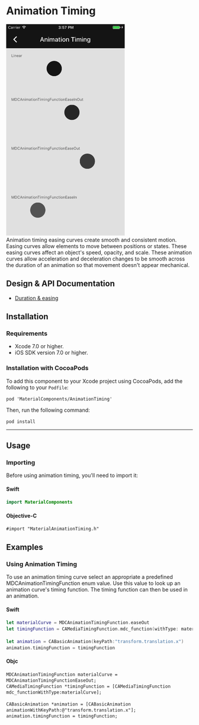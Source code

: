 <!--docs:
title: "Animation Timing"
layout: detail
section: components
excerpt: "Material Design animation timing curves."
iconId: animation
path: /catalog/animation-timing/
-->

# Animation Timing

<div class="article__asset article__asset--screenshot">
  <img src="docs/assets/animation_timing.png" alt="Activity Indicator" width="320">
</div>
Animation timing easing curves create smooth and consistent motion. Easing curves allow elements to
move between positions or states. These easing curves affect an object's speed, opacity, and scale.
These animation curves allow acceleration and deceleration changes to be smooth across the duration
of an animation so that movement doesn't appear mechanical.

## Design & API Documentation

<ul class="icon-list">
  <li class="icon-list-item icon-list-item--spec"><a href="https://material.io/guidelines/motion/duration-easing.html">Duration & easing</a></li>
</ul>

## Installation

### Requirements

- Xcode 7.0 or higher.
- iOS SDK version 7.0 or higher.

### Installation with CocoaPods

To add this component to your Xcode project using CocoaPods, add the following to your `Podfile`:

```
pod 'MaterialComponents/AnimationTiming'
```

Then, run the following command:

``` bash
pod install
```

- - -

## Usage

### Importing

Before using animation timing, you'll need to import it:

<!--<div class="material-code-render" markdown="1">-->
#### Swift

``` swift
import MaterialComponents
```

#### Objective-C

``` objc
#import "MaterialAnimationTiming.h"
```
<!--</div>-->

## Examples

### Using Animation Timing

To use an animation timing curve select an appropriate a predefined MDCAnimationTimingFunction enum
value. Use this value to look up an animation curve's timing function. The timing function can then
be used in an animation.

<!--<div class="material-code-render" markdown="1">-->
#### Swift

``` swift
let materialCurve = MDCAnimationTimingFunction.easeOut
let timingFunction = CAMediaTimingFunction.mdc_function(withType: materialCurve)

let animation = CABasicAnimation(keyPath:"transform.translation.x")
animation.timingFunction = timingFunction
```

#### Objc

``` objc
MDCAnimationTimingFunction materialCurve = MDCAnimationTimingFunctionEaseOut;
CAMediaTimingFunction *timingFunction = [CAMediaTimingFunction mdc_functionWithType:materialCurve];

CABasicAnimation *animation = [CABasicAnimation animationWithKeyPath:@"transform.translation.x"];
animation.timingFunction = timingFunction;
```
<!--</div>-->
